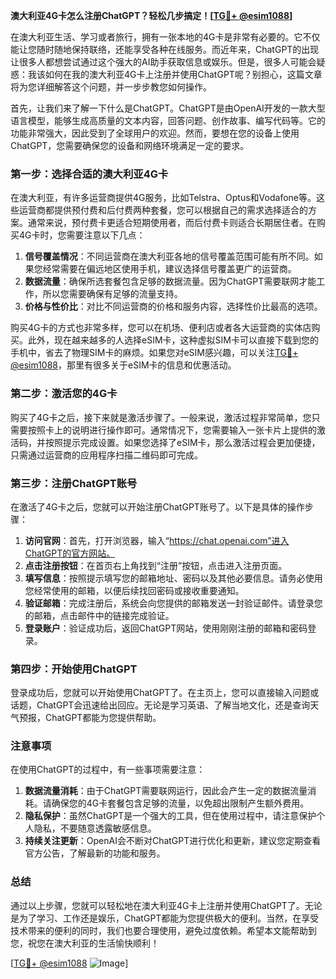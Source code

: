 **澳大利亚4G卡怎么注册ChatGPT？轻松几步搞定！[[TG💪+ @esim1088](https://t.me/s/esim1088)]**

在澳大利亚生活、学习或者旅行，拥有一张本地的4G卡是非常有必要的。它不仅能让您随时随地保持联络，还能享受各种在线服务。而近年来，ChatGPT的出现让很多人都想尝试通过这个强大的AI助手获取信息或娱乐。但是，很多人可能会疑惑：我该如何在我的澳大利亚4G卡上注册并使用ChatGPT呢？别担心，这篇文章将为您详细解答这个问题，并一步步教您如何操作。

首先，让我们来了解一下什么是ChatGPT。ChatGPT是由OpenAI开发的一款大型语言模型，能够生成高质量的文本内容，回答问题、创作故事、编写代码等。它的功能非常强大，因此受到了全球用户的欢迎。然而，要想在您的设备上使用ChatGPT，您需要确保您的设备和网络环境满足一定的要求。

### **第一步：选择合适的澳大利亚4G卡**

在澳大利亚，有许多运营商提供4G服务，比如Telstra、Optus和Vodafone等。这些运营商都提供预付费和后付费两种套餐，您可以根据自己的需求选择适合的方案。通常来说，预付费卡更适合短期使用者，而后付费卡则适合长期居住者。在购买4G卡时，您需要注意以下几点：

1. **信号覆盖情况**：不同运营商在澳大利亚各地的信号覆盖范围可能有所不同。如果您经常需要在偏远地区使用手机，建议选择信号覆盖更广的运营商。
2. **数据流量**：确保所选套餐包含足够的数据流量。因为ChatGPT需要联网才能工作，所以您需要确保有足够的流量支持。
3. **价格与性价比**：对比不同运营商的价格和服务内容，选择性价比最高的选项。

购买4G卡的方式也非常多样，您可以在机场、便利店或者各大运营商的实体店购买。此外，现在越来越多的人选择eSIM卡，这种虚拟SIM卡可以直接下载到您的手机中，省去了物理SIM卡的麻烦。如果您对eSIM感兴趣，可以关注[TG💪+ @esim1088](https://t.me/s/esim1088)，那里有很多关于eSIM卡的信息和优惠活动。

### **第二步：激活您的4G卡**

购买了4G卡之后，接下来就是激活步骤了。一般来说，激活过程非常简单，您只需要按照卡上的说明进行操作即可。通常情况下，您需要输入一张卡片上提供的激活码，并按照提示完成设置。如果您选择了eSIM卡，那么激活过程会更加便捷，只需通过运营商的应用程序扫描二维码即可完成。

### **第三步：注册ChatGPT账号**

在激活了4G卡之后，您就可以开始注册ChatGPT账号了。以下是具体的操作步骤：

1. **访问官网**：首先，打开浏览器，输入“https://chat.openai.com”进入ChatGPT的官方网站。
2. **点击注册按钮**：在首页右上角找到“注册”按钮，点击进入注册页面。
3. **填写信息**：按照提示填写您的邮箱地址、密码以及其他必要信息。请务必使用您经常使用的邮箱，以便后续找回密码或接收重要通知。
4. **验证邮箱**：完成注册后，系统会向您提供的邮箱发送一封验证邮件。请登录您的邮箱，点击邮件中的链接完成验证。
5. **登录账户**：验证成功后，返回ChatGPT网站，使用刚刚注册的邮箱和密码登录。

### **第四步：开始使用ChatGPT**

登录成功后，您就可以开始使用ChatGPT了。在主页上，您可以直接输入问题或话题，ChatGPT会迅速给出回应。无论是学习英语、了解当地文化，还是查询天气预报，ChatGPT都能为您提供帮助。

### **注意事项**

在使用ChatGPT的过程中，有一些事项需要注意：

1. **数据流量消耗**：由于ChatGPT需要联网运行，因此会产生一定的数据流量消耗。请确保您的4G卡套餐包含足够的流量，以免超出限制产生额外费用。
2. **隐私保护**：虽然ChatGPT是一个强大的工具，但在使用过程中，请注意保护个人隐私，不要随意透露敏感信息。
3. **持续关注更新**：OpenAI会不断对ChatGPT进行优化和更新，建议您定期查看官方公告，了解最新的功能和服务。

### **总结**

通过以上步骤，您就可以轻松地在澳大利亚4G卡上注册并使用ChatGPT了。无论是为了学习、工作还是娱乐，ChatGPT都能为您提供极大的便利。当然，在享受技术带来的便利的同时，我们也要合理使用，避免过度依赖。希望本文能帮助到您，祝您在澳大利亚的生活愉快顺利！

[[TG💪+ @esim1088](https://t.me/s/esim1088) ![Image](https://i.postimg.cc/4NQfJmqS/Snipaste-2025-05-13-00-14-12.png)]